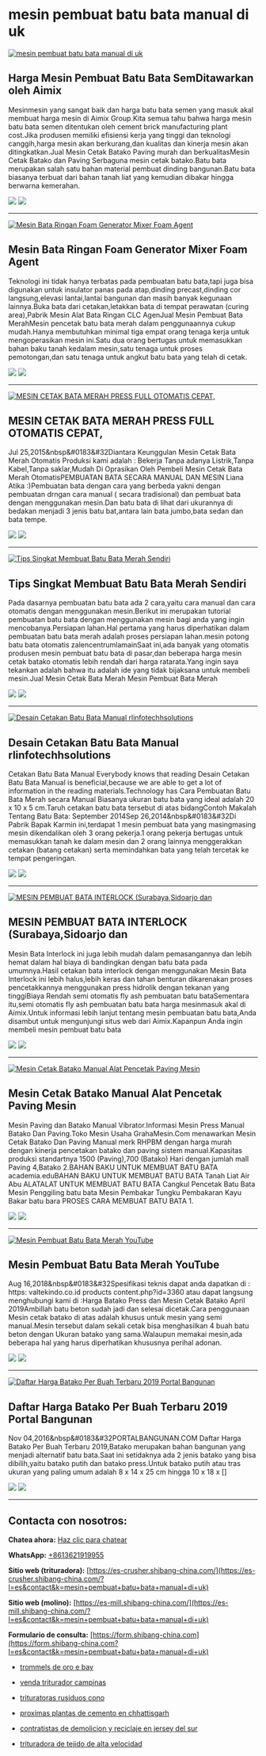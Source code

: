 # mesin pembuat batu bata manual di uk

<a href="https://swt.shibang-china.com/?l=es&img&k=mesin+pembuat+batu+bata+manual+di+uk" target="_blank">![mesin pembuat batu bata manual di uk](http://static.shibang-china.com/all-800x300/1043.jpg)</a>

## Harga Mesin Pembuat Batu Bata SemDitawarkan oleh Aimix
Mesinmesin yang sangat baik dan harga batu bata semen yang masuk akal membuat harga mesin di Aimix Group.Kita semua tahu bahwa harga mesin batu bata semen ditentukan oleh cement brick manufacturing plant cost.Jika produsen memiliki efisiensi kerja yang tinggi dan teknologi canggih,harga mesin akan berkurang,dan kualitas dan kinerja mesin akan ditingkatkan.Jual Mesin Cetak Batako Paving murah dan berkualitasMesin Cetak Batako dan Paving Serbaguna mesin cetak batako.Batu bata merupakan salah satu bahan material pembuat dinding bangunan.Batu bata biasanya terbuat dari bahan tanah liat yang kemudian dibakar hingga berwarna kemerahan.


<a href="https://whatsapp.shibangsoft.com/WhatsApp.php" target="_blank" title="WhatsApp">![](http://static.shibang-china.com/icon/whatsapp.png)</a> <a href="https://swt.shibang-china.com/?l=es&icon&k=mesin+pembuat+batu+bata+manual+di+uk" target="_blank">![](http://static.shibang-china.com/icon/chat-es.png)</a>

---

<a href="https://swt.shibang-china.com/?l=es&img&k=mesin+pembuat+batu+bata+manual+di+uk" target="_blank">![Mesin Bata Ringan Foam Generator Mixer Foam Agent](http://static.shibang-china.com/all-800x300/962.jpg)</a>

## Mesin Bata Ringan Foam Generator Mixer Foam Agent
Teknologi ini tidak hanya terbatas pada pembuatan batu bata,tapi juga bisa digunakan untuk insulator panas pada atap,dinding precast,dinding cor langsung,elevasi lantai,lantai bangunan dan masih banyak kegunaan lainnya.Buka bata dari cetakan,letakkan bata di tempat perawatan (curing area),Pabrik Mesin Alat Bata Ringan CLC AgenJual Mesin Pembuat Bata MerahMesin pencetak batu bata merah dalam penggunaannya cukup mudah.Hanya membutuhkan minimal tiga empat orang tenaga kerja untuk mengoperasikan mesin ini.Satu dua orang bertugas untuk memasukkan bahan baku tanah kedalam mesin,satu tenaga untuk proses pemotongan,dan satu tenaga untuk angkut batu bata yang telah di cetak.


<a href="https://whatsapp.shibangsoft.com/WhatsApp.php" target="_blank" title="WhatsApp">![](http://static.shibang-china.com/icon/whatsapp.png)</a> <a href="https://swt.shibang-china.com/?l=es&icon&k=mesin+pembuat+batu+bata+manual+di+uk" target="_blank">![](http://static.shibang-china.com/icon/chat-es.png)</a>

---

<a href="https://swt.shibang-china.com/?l=es&img&k=mesin+pembuat+batu+bata+manual+di+uk" target="_blank">![MESIN CETAK BATA MERAH PRESS FULL OTOMATIS CEPAT,](http://static.shibang-china.com/all-800x300/1012.jpg)</a>

## MESIN CETAK BATA MERAH PRESS FULL OTOMATIS CEPAT,
Jul 25,2015&nbsp&#0183&#32Diantara Keunggulan Mesin Cetak Bata Merah Otomatis Produksi kami adalah : Bekerja Tanpa adanya Listrik,Tanpa Kabel,Tanpa saklar,Mudah Di Oprasikan Oleh Pembeli Mesin Cetak Bata Merah OtomatisPEMBUATAN BATA SECARA MANUAL DAN MESIN Liana Atika :)Pembuatan bata dengan cara yang berbeda yakni dengan pembuatan drngan cara manual ( secara tradisional) dan pembuat bata dengan menggunakan mesin.Dan batu bata di lihat dari ukurannya di bedakan menjadi 3 jenis batu bat,antara lain bata jumbo,bata sedan dan bata tempe.


<a href="https://whatsapp.shibangsoft.com/WhatsApp.php" target="_blank" title="WhatsApp">![](http://static.shibang-china.com/icon/whatsapp.png)</a> <a href="https://swt.shibang-china.com/?l=es&icon&k=mesin+pembuat+batu+bata+manual+di+uk" target="_blank">![](http://static.shibang-china.com/icon/chat-es.png)</a>

---

<a href="https://swt.shibang-china.com/?l=es&img&k=mesin+pembuat+batu+bata+manual+di+uk" target="_blank">![Tips Singkat Membuat Batu Bata Merah Sendiri](http://static.shibang-china.com/all-800x300/821.jpg)</a>

## Tips Singkat Membuat Batu Bata Merah Sendiri
Pada dasarnya pembuatan batu bata ada 2 cara,yaitu cara manual dan cara otomatis dengan menggunakan mesin.Berikut ini merupakan tutorial pembuatan batu bata dengan menggunakan mesin bagi anda yang ingin mencobanya.Persiapan lahan.Hal pertama yang harus diperhatikan dalam pembuatan batu bata merah adalah proses persiapan lahan.mesin potong batu bata otomatis zalencentrumlamainSaat ini,ada banyak yang otomatis produsen mesin pembuat batu bata di pasar,dan beberapa harga mesin cetak batako otomatis lebih rendah dari harga ratarata.Yang ingin saya tekankan adalah bahwa itu adalah ide yang tidak bijaksana untuk membeli mesin.Jual Mesin Cetak Bata Merah Mesin Pembuat Bata Merah


<a href="https://whatsapp.shibangsoft.com/WhatsApp.php" target="_blank" title="WhatsApp">![](http://static.shibang-china.com/icon/whatsapp.png)</a> <a href="https://swt.shibang-china.com/?l=es&icon&k=mesin+pembuat+batu+bata+manual+di+uk" target="_blank">![](http://static.shibang-china.com/icon/chat-es.png)</a>

---

<a href="https://swt.shibang-china.com/?l=es&img&k=mesin+pembuat+batu+bata+manual+di+uk" target="_blank">![Desain Cetakan Batu Bata Manual rlinfotechhsolutions](http://static.shibang-china.com/all-800x300/1037.jpg)</a>

## Desain Cetakan Batu Bata Manual rlinfotechhsolutions
Cetakan Batu Bata Manual Everybody knows that reading Desain Cetakan Batu Bata Manual is beneficial,because we are able to get a lot of information in the reading materials.Technology has Cara Pembuatan Batu Bata Merah secara Manual Biasanya ukuran batu bata yang ideal adalah 20 x 10 x 5 cm.Taruh cetakan batu bata tersebut di atas bidangContoh Makalah Tentang Batu Bata: September 2014Sep 26,2014&nbsp&#0183&#32Di Pabrik Bapak Karmin ini,terdapat 1 mesin pembuat bata yang masingmasing mesin dikendalikan oleh 3 orang pekerja.1 orang pekerja bertugas untuk memasukkan tanah ke dalam mesin dan 2 orang lainnya menggerakkan cetakan (batang cetakan) serta memindahkan bata yang telah tercetak ke tempat pengeringan.


<a href="https://whatsapp.shibangsoft.com/WhatsApp.php" target="_blank" title="WhatsApp">![](http://static.shibang-china.com/icon/whatsapp.png)</a> <a href="https://swt.shibang-china.com/?l=es&icon&k=mesin+pembuat+batu+bata+manual+di+uk" target="_blank">![](http://static.shibang-china.com/icon/chat-es.png)</a>

---

<a href="https://swt.shibang-china.com/?l=es&img&k=mesin+pembuat+batu+bata+manual+di+uk" target="_blank">![MESIN PEMBUAT BATA INTERLOCK (Surabaya,Sidoarjo dan](http://static.shibang-china.com/all-800x300/1231.jpg)</a>

## MESIN PEMBUAT BATA INTERLOCK (Surabaya,Sidoarjo dan
Mesin Bata Interlock ini juga lebih mudah dalam pemasangannya dan lebih hemat dalam hal biaya di bandingkan dengan batu bata pada umumnya.Hasil cetakan bata interlock dengan menggunakan Mesin Bata Interlock ini lebih halus,lebih keras dan tahan benturan dikarenakan proses pencetakkannya menggunakan press hidrolik dengan tekanan yang tinggiBiaya Rendah semi otomatis fly ash pembuatan batu bataSementara itu,semi otomatis fly ash pembuatan batu bata harga mesinmasuk akal di Aimix.Untuk informasi lebih lanjut tentang mesin pembuatan batu bata,Anda disambut untuk mengunjungi situs web dari Aimix.Kapanpun Anda ingin membeli mesin pembuat batu bata


<a href="https://whatsapp.shibangsoft.com/WhatsApp.php" target="_blank" title="WhatsApp">![](http://static.shibang-china.com/icon/whatsapp.png)</a> <a href="https://swt.shibang-china.com/?l=es&icon&k=mesin+pembuat+batu+bata+manual+di+uk" target="_blank">![](http://static.shibang-china.com/icon/chat-es.png)</a>

---

<a href="https://swt.shibang-china.com/?l=es&img&k=mesin+pembuat+batu+bata+manual+di+uk" target="_blank">![Mesin Cetak Batako Manual Alat Pencetak Paving Mesin](http://static.shibang-china.com/all-800x300/1434.jpg)</a>

## Mesin Cetak Batako Manual Alat Pencetak Paving Mesin
Mesin Paving dan Batako Manual Vibrator.Informasi Mesin Press Manual Batako Dan Paving.Toko Mesin Usaha GrahaMesin.Com menawarkan Mesin Cetak Batako Dan Paving Manual merk RHPBM dengan harga murah dengan kinerja pencetakan batako dan paving sistem manual.Kapasitas produksi standartnya 1500 (Paving),700 (Batako) Hari dengan jumlah mall Paving 4,Batako 2.BAHAN BAKU UNTUK MEMBUAT BATU BATA academia.eduBAHAN BAKU UNTUK MEMBUAT BATU BATA Tanah Liat Air Abu ALATALAT UNTUK MEMBUAT BATU BATA Cangkul Pencetak Batu Bata Mesin Penggiling batu bata Mesin Pembakar Tungku Pembakaran Kayu Bakar batu bara PROSES CARA MEMBUAT BATU BATA 1.


<a href="https://whatsapp.shibangsoft.com/WhatsApp.php" target="_blank" title="WhatsApp">![](http://static.shibang-china.com/icon/whatsapp.png)</a> <a href="https://swt.shibang-china.com/?l=es&icon&k=mesin+pembuat+batu+bata+manual+di+uk" target="_blank">![](http://static.shibang-china.com/icon/chat-es.png)</a>

---

<a href="https://swt.shibang-china.com/?l=es&img&k=mesin+pembuat+batu+bata+manual+di+uk" target="_blank">![Mesin Pembuat Batu Bata Merah YouTube](http://static.shibang-china.com/all-800x300/673.jpg)</a>

## Mesin Pembuat Batu Bata Merah YouTube
Aug 16,2018&nbsp&#0183&#32Spesifikasi teknis dapat anda dapatkan di : https: valtekindo.co.id products content.php?id=3360 atau dapat langsung menghubungi kami di :Harga Batako Press dan Mesin Cetak Batako April 2019Ambillah batu beton sudah jadi dan selesai dicetak.Cara penggunaan Mesin cetak batako di atas adalah khusus untuk mesin yang semi manual.Mesin tersebut dalam sekali cetak bisa menghasilkan 4 buah batu beton dengan Ukuran batako yang sama.Walaupun memakai mesin,ada beberapa hal yang harus diperhatikan khususnya perihal adonan.


<a href="https://whatsapp.shibangsoft.com/WhatsApp.php" target="_blank" title="WhatsApp">![](http://static.shibang-china.com/icon/whatsapp.png)</a> <a href="https://swt.shibang-china.com/?l=es&icon&k=mesin+pembuat+batu+bata+manual+di+uk" target="_blank">![](http://static.shibang-china.com/icon/chat-es.png)</a>

---

<a href="https://swt.shibang-china.com/?l=es&img&k=mesin+pembuat+batu+bata+manual+di+uk" target="_blank">![Daftar Harga Batako Per Buah Terbaru 2019 Portal Bangunan](http://static.shibang-china.com/all-800x300/650.jpg)</a>

## Daftar Harga Batako Per Buah Terbaru 2019 Portal Bangunan
Nov 04,2016&nbsp&#0183&#32PORTALBANGUNAN.COM Daftar Harga Batako Per Buah Terbaru 2019,Batako merupakan bahan bangunan yang menjadi alternatif batu bata.Saat ini setidaknya ada 2 jenis batako yang bisa dibilih,yaitu batako putih dan batako press.Untuk batako putih atau tras ukuran yang paling umum adalah 8 x 14 x 25 cm hingga 10 x 18 x []

<a href="https://whatsapp.shibangsoft.com/WhatsApp.php" target="_blank" title="WhatsApp">![](http://static.shibang-china.com/icon/whatsapp.png)</a> <a href="https://swt.shibang-china.com/?l=es&icon&k=mesin+pembuat+batu+bata+manual+di+uk" target="_blank">![](http://static.shibang-china.com/icon/chat-es.png)</a>

---
## Contacta con nosotros:

**Chatea ahora:** [Haz clic para chatear](https://swt.shibang-china.com?l=es&contact&k=mesin+pembuat+batu+bata+manual+di+uk)

**WhatsApp:**  [+8613621919955](https://whatsapp.shibangsoft.com/WhatsApp.php)

**Sitio web (trituradora):** [https://es-crusher.shibang-china.com/](https://es-crusher.shibang-china.com/?l=es&contact&k=mesin+pembuat+batu+bata+manual+di+uk)

**Sitio web (molino):** [https://es-mill.shibang-china.com/](https://es-mill.shibang-china.com/?l=es&contact&k=mesin+pembuat+batu+bata+manual+di+uk)

**Formulario de consulta:** [https://form.shibang-china.com](https://form.shibang-china.com?l=es&contact&k=mesin+pembuat+batu+bata+manual+di+uk)

* [trommels de oro e bay](../79/trommels%20de%20oro%20e%20bay.md)

* [venda triturador campinas](../70/venda%20triturador%20campinas.md)

* [trituratoras rusiduos cono](../73/trituratoras%20rusiduos%20cono.md)

* [proximas plantas de cemento en chhattisgarh](../68/proximas%20plantas%20de%20cemento%20en%20chhattisgarh.md)

* [contratistas de demolicion y reciclaje en jersey del sur](../71/contratistas%20de%20demolicion%20y%20reciclaje%20en%20jersey%20del%20sur.md)

* [trituradora de tejido de alta velocidad](../74/trituradora%20de%20tejido%20de%20alta%20velocidad.md)